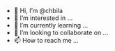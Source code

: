 - 👋 Hi, I’m @chbila
- 👀 I’m interested in ...
- 🌱 I’m currently learning ...
- 💞️ I’m looking to collaborate on ...
- 📫 How to reach me ...

<!---
chbila/chbila is a ✨ special ✨ repository because its `README.md` (this file) appears on your GitHub profile.
You can click the Preview link to take a look at your changes.
--->

